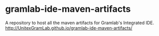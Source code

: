 # gramlab-ide-maven-artifacts

A repository to host all the maven artifacts for Gramlab's Integrated IDE. 
http://UnitexGramLab.github.io/gramlab-ide-maven-artifacts/